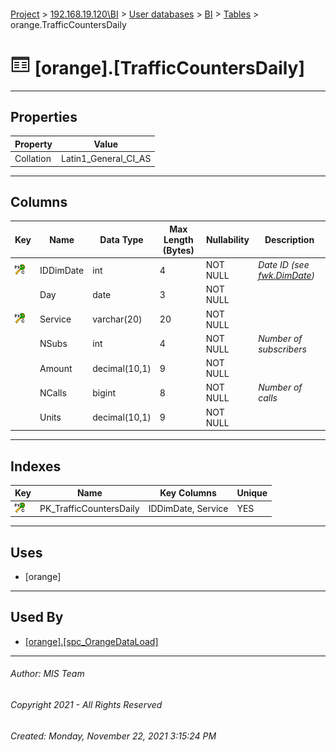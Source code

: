 #### 

[Project](../../../../index.md) > [192.168.19.120\\BI](../../../index.md) > [User databases](../../index.md) > [BI](../index.md) > [Tables](Tables.md) > orange.TrafficCountersDaily

# ![Tables](../../../../Images/Table32.png) [orange].[TrafficCountersDaily]

---

## <a name="#properties"></a>Properties

| Property | Value |
|---|---|
| Collation | Latin1_General_CI_AS |


---

## <a name="#columns"></a>Columns

| Key | Name | Data Type | Max Length (Bytes) | Nullability | Description |
|---|---|---|---|---|---|
| [![Cluster Primary Key PK_TrafficCountersDaily: IDDimDate\Service](../../../../Images/pkcluster.png)](#indexes) | IDDimDate | int | 4 | NOT NULL | _Date ID (see [fwk.DimDate](DimDate.md))_ |
|  | Day | date | 3 | NOT NULL |  |
| [![Cluster Primary Key PK_TrafficCountersDaily: IDDimDate\Service](../../../../Images/pkcluster.png)](#indexes) | Service | varchar(20) | 20 | NOT NULL |  |
|  | NSubs | int | 4 | NOT NULL | _Number of subscribers_ |
|  | Amount | decimal(10,1) | 9 | NOT NULL |  |
|  | NCalls | bigint | 8 | NOT NULL | _Number of calls_ |
|  | Units | decimal(10,1) | 9 | NOT NULL |  |


---

## <a name="#indexes"></a>Indexes

| Key | Name | Key Columns | Unique |
|---|---|---|---|
| [![Cluster Primary Key PK_TrafficCountersDaily: IDDimDate\Service](../../../../Images/pkcluster.png)](#indexes) | PK_TrafficCountersDaily | IDDimDate, Service | YES |


---

## <a name="#uses"></a>Uses

* [orange]


---

## <a name="#usedby"></a>Used By

* [[orange].[spc_OrangeDataLoad]](../Programmability/Stored_Procedures/spc_OrangeDataLoad.md)


---

###### Author:  MIS Team

###### Copyright 2021 - All Rights Reserved

###### Created: Monday, November 22, 2021 3:15:24 PM

